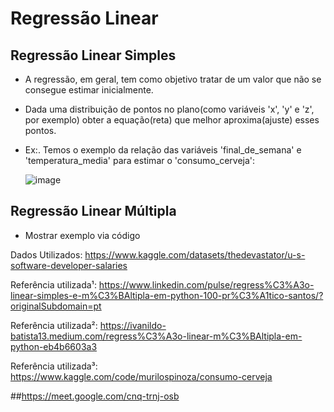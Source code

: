 # Regressão Linear


## Regressão Linear Simples

 * A regressão, em geral, tem como objetivo tratar de um valor que não se consegue estimar inicialmente.
 * Dada uma distribuição de pontos no plano(como variáveis 'x', 'y' e 'z', por exemplo) obter a equação(reta) que melhor aproxima(ajuste) esses pontos.
 * Ex:. Temos o exemplo da relação das variáveis 'final_de_semana' e 'temperatura_media' para estimar o 'consumo_cerveja':
   
   ![image](https://user-images.githubusercontent.com/58671604/230751673-44ef41e7-c2dc-4256-ad3e-17ef1d0654c2.png)
    

## Regressão Linear Múltipla

* Mostrar exemplo via código

Dados Utilizados: https://www.kaggle.com/datasets/thedevastator/u-s-software-developer-salaries

Referência utilizada¹: https://www.linkedin.com/pulse/regress%C3%A3o-linear-simples-e-m%C3%BAltipla-em-python-100-pr%C3%A1tico-santos/?originalSubdomain=pt

Referência utilizada²: https://ivanildo-batista13.medium.com/regress%C3%A3o-linear-m%C3%BAltipla-em-python-eb4b6603a3

Referência utilizada³: https://www.kaggle.com/code/murilospinoza/consumo-cerveja

##https://meet.google.com/cnq-trnj-osb
